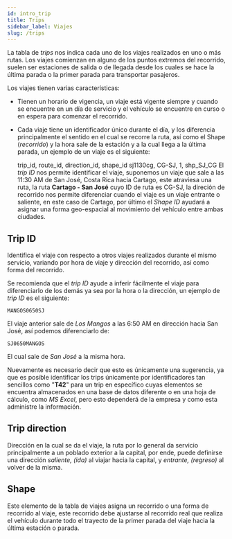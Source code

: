 ```yaml
---
id: intro_trip
title: Trips
sidebar_label: Viajes
slug: /trips
---
```


La tabla de _trips_ nos indica cada uno de los viajes realizados en uno o más rutas. Los viajes comienzan en alguno de los puntos extremos del recorrido, suelen ser estaciones de salida o de llegada desde los cuales se hace la última parada o la primer parada para transportar pasajeros.

Los viajes tienen varias características:

+ Tienen un horario de vigencia, un viaje está vigente siempre y cuando se encuentre en un día de servicio y el vehículo se encuentre en curso o en espera para comenzar el recorrido.
+ Cada viaje tiene un identificador único durante el día, y los diferencia principalmente el sentido en el cual se recorre la ruta, así como el Shape (_recorrido_) y la hora sale de la estación y a la cual llega a la última parada, un ejemplo de un viaje es el siguiente:

    trip_id, route\_id, direction\_id, shape\_id
    sj1130cg, CG-SJ, 1, shp\_SJ_CG
El _trip ID_ nos permite identificar el viaje, suponemos un viaje que sale a las 11:30 AM de San José, Costa Rica hacia Cartago, este atraviesa una ruta, la ruta **Cartago - San José** cuyo ID de ruta es CG-SJ, la direción de recorrido nos permite diferenciar cuando el viaje es un viaje entrante o saliente, en este caso de Cartago, por último el _Shape ID_ ayudará a asignar una forma geo-espacial al movimiento del vehículo entre ambas ciudades.

## Trip ID

Identifica el viaje con respecto a otros viajes realizados durante el mismo servicio, variando por hora de viaje y dirección del recorrido, así como forma del recorrido.

Se recomienda que el _trip ID_ ayude a inferir fácilmente el viaje para diferenciarlo de los demás ya sea por la hora o la dirección, un ejemplo de _trip ID_ es el siguiente:

    MANGOS0650SJ
El viaje anterior sale de _Los Mangos_ a las 6:50 AM en dirección hacia San José, así podemos diferenciarlo de:

    SJ0650MANGOS
El cual sale de _San José_ a la misma hora.

Nuevamente es necesario decir que esto es únicamente una sugerencia, ya que es posible identificar los trips únicamente por identificadores tan sencillos como "**T42**" para un trip en específico cuyas elementos se encuentra almacenados en una base de datos diferente o en una hoja de cálculo, como _MS Excel_, pero esto dependerá de la empresa y como esta administre la información.

## Trip direction

Dirección en la cual se da el viaje, la ruta por lo general da servicio principalmente a un poblado exterior a la capital, por ende, puede definirse una dirección _saliente, (ida)_ al viajar hacia la capital, y _entrante, (regreso)_ al volver de la misma.

## Shape

Este elemento de la tabla de viajes asigna un recorrido o una forma de recorrido al viaje, este recorrido debe ajustarse al recorrido real que realiza el vehículo durante todo el trayecto de la primer parada del viaje hacia la última estación o parada.
